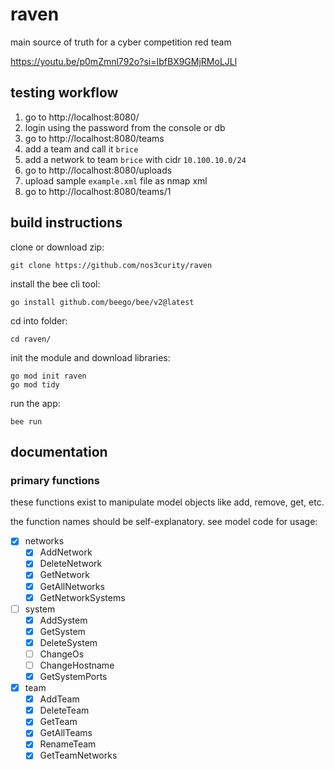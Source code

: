 # raven

main source of truth for a cyber competition red team

https://youtu.be/p0mZmnl792o?si=IbfBX9GMjRMoLJLl

## testing workflow

1) go to http://localhost:8080/
2) login using the password from the console or db
3) go to http://localhost:8080/teams
4) add a team and call it `brice`
5) add a network to team `brice` with cidr `10.100.10.0/24`
6) go to http://localhost:8080/uploads
7) upload sample `example.xml` file as nmap xml
8) go to http://localhost:8080/teams/1

## build instructions

clone or download zip:
```
git clone https://github.com/nos3curity/raven
```

install the bee cli tool:
```
go install github.com/beego/bee/v2@latest
```

cd into folder:
```
cd raven/
```

init the module and download libraries:
```
go mod init raven
go mod tidy
```

run the app:
```
bee run
```

## documentation

### primary functions

these functions exist to manipulate model objects like add, remove, get, etc.

the function names should be self-explanatory. see model code for usage:
- [x] networks
	- [x] AddNetwork
	- [x] DeleteNetwork
	- [x] GetNetwork
	- [x] GetAllNetworks
	- [x] GetNetworkSystems
- [ ] system
	- [x] AddSystem
	- [x] GetSystem
	- [x] DeleteSystem
	- [ ] ChangeOs
	- [ ] ChangeHostname
	- [x] GetSystemPorts
- [x] team
	- [x] AddTeam
	- [x] DeleteTeam
	- [x] GetTeam
	- [x] GetAllTeams
	- [x] RenameTeam
	- [x] GetTeamNetworks